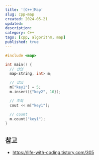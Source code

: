 ```yaml
---
title: '[C++]Map'
slug: cpp-map
created: 2024-05-21
updated:
description:
category: C++
tags: [cpp, algorithm, map]
published: true
---
```


```cpp
#include <map>

int main() {
  // 선언
  map<string, int> m;

  // 삽입
  m["key1"] = 5;
  m.insert({"key2", 10});

  // 조회
  cout << m["key1"];

  // count
  m.count("key1");
}

```

## 참고

- https://life-with-coding.tistory.com/305
